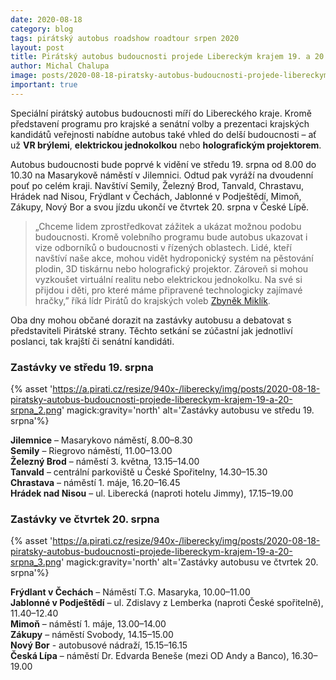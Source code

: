 ```yaml
---
date: 2020-08-18
category: blog
tags: pirátský autobus roadshow roadtour srpen 2020
layout: post
title: Pirátský autobus budoucnosti projede Libereckým krajem 19. a 20. srpna 
author: Michal Chalupa
image: posts/2020-08-18-piratsky-autobus-budoucnosti-projede-libereckym-krajem-19-a-20-srpna.jpg
important: true
---
```

Speciální pirátský autobus budoucnosti míří do Libereckého kraje. Kromě představení programu pro krajské a senátní volby a prezentaci krajských kandidátů veřejnosti nabídne autobus také vhled do delší budoucnosti – ať už **VR brýlemi**, **elektrickou jednokolkou** nebo **holografickým projektorem**.

Autobus budoucnosti bude poprvé k vidění ve středu 19. srpna od 8.00 do 10.30 na Masarykově náměstí v Jilemnici. Odtud pak vyráží na dvoudenní pouť po celém kraji. Navštíví Semily, Železný Brod, Tanvald, Chrastavu, Hrádek nad Nisou, Frýdlant v Čechách, Jablonné v Podještědí, Mimoň, Zákupy, Nový Bor a svou jízdu ukončí ve čtvrtek 20. srpna v České Lípě.

> „Chceme lidem zprostředkovat zážitek a ukázat možnou podobu budoucnosti. Kromě volebního programu bude autobus ukazovat i vize odborníků o budoucnosti v řízených oblastech. Lidé, kteří navštíví naše akce, mohou vidět hydroponický systém na pěstování plodin, 3D tiskárnu nebo holografický projektor. Zároveň si mohou vyzkoušet virtuální realitu nebo elektrickou jednokolku. Na své si přijdou i děti, pro které máme připravené technologicky zajímavé hračky,” říká lídr Pirátů do krajských voleb [Zbyněk Miklík](/lide/zbynek-miklik). 

Oba dny mohou občané dorazit na zastávky autobusu a debatovat s představiteli Pirátské strany. Těchto setkání se zúčastní jak jednotliví poslanci, tak krajští či senátní kandidáti.

### Zastávky ve středu 19. srpna

{% asset 'https://a.pirati.cz/resize/940x-/liberecky/img/posts/2020-08-18-piratsky-autobus-budoucnosti-projede-libereckym-krajem-19-a-20-srpna_2.png' magick:gravity='north' alt='Zastávky autobusu ve středu 19. srpna'%}

**Jilemnice** – Masarykovo náměstí, 8.00–8.30<br/> 
**Semily** – Riegrovo náměstí, 11.00–13.00<br/>
**Železný Brod** – náměstí 3. května, 13.15–14.00<br/>
**Tanvald** – centrální parkoviště u České Spořitelny, 14.30–15.30<br/>
**Chrastava** – náměstí 1. máje, 16.20–16.45<br/> 
**Hrádek nad Nisou** – ul. Liberecká (naproti hotelu Jimmy), 17.15–19.00<br/>

### Zastávky ve čtvrtek 20. srpna

{% asset 'https://a.pirati.cz/resize/940x-/liberecky/img/posts/2020-08-18-piratsky-autobus-budoucnosti-projede-libereckym-krajem-19-a-20-srpna_3.png' magick:gravity='north' alt='Zastávky autobusu ve čtvrtek 20. srpna'%}

**Frýdlant v Čechách** – Náměstí T.G. Masaryka, 10.00–11.00<br/>
**Jablonné v Podještědí** – ul. Zdislavy z Lemberka (naproti České spořitelně), 11.40–12.40<br/>
**Mimoň** – náměstí 1. máje, 13.00–14.00<br/>
**Zákupy** – náměstí Svobody, 14.15–15.00<br/>
**Nový Bor** - autobusové nádraží, 15.15–16.15<br/>
**Česká Lípa** – náměstí Dr. Edvarda Beneše (mezi OD Andy a Banco), 16.30–19.00<br/>


